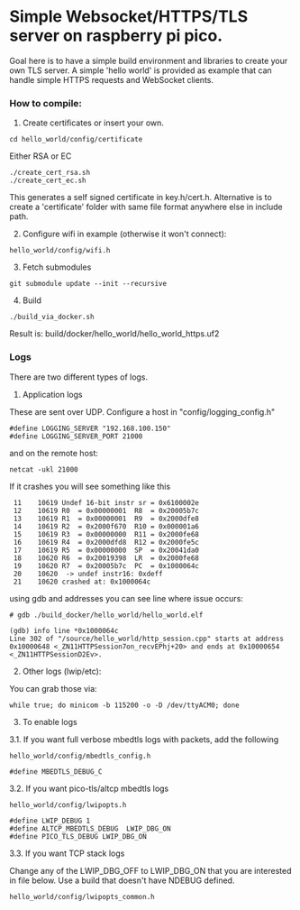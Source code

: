 # Simple Websocket/HTTPS/TLS server on raspberry pi pico.


Goal here is to have a simple build environment and libraries to create your own TLS server.
A simple 'hello world' is provided as example that can handle simple HTTPS requests and WebSocket clients.

### How to compile:

1. Create certificates or insert your own.
```
cd hello_world/config/certificate
```

Either RSA or EC
```
./create_cert_rsa.sh
./create_cert_ec.sh
```

This generates a self signed certificate in key.h/cert.h.
Alternative is to create a 'certificate' folder with same file format anywhere else in include path.


2. Configure wifi in example (otherwise it won't connect):
```
hello_world/config/wifi.h
```

3. Fetch submodules

```
git submodule update --init --recursive
```

4. Build

```
./build_via_docker.sh
```

Result is: build/docker/hello_world/hello_world_https.uf2

### Logs

There are two different types of logs.

1. Application logs

These are sent over UDP.
Configure a host in "config/logging_config.h"
```
#define LOGGING_SERVER "192.168.100.150"
#define LOGGING_SERVER_PORT 21000
```

and on the remote host:
```
netcat -ukl 21000
```

If it crashes you will see something like this
```
 11    10619 Undef 16-bit instr sr = 0x6100002e
 12    10619 R0  = 0x00000001  R8  = 0x20005b7c
 13    10619 R1  = 0x00000001  R9  = 0x2000dfe8
 14    10619 R2  = 0x2000f670  R10 = 0x000001a6
 15    10619 R3  = 0x00000000  R11 = 0x2000fe68
 16    10619 R4  = 0x2000dfd8  R12 = 0x2000fe5c
 17    10619 R5  = 0x00000000  SP  = 0x20041da0
 18    10620 R6  = 0x20019398  LR  = 0x2000fe68
 19    10620 R7  = 0x20005b7c  PC  = 0x1000064c
 20    10620  -> undef instr16: 0xdeff
 21    10620 crashed at: 0x1000064c
```

using gdb and addresses you can see line where issue occurs:
```
# gdb ./build_docker/hello_world/hello_world.elf

(gdb) info line *0x1000064c
Line 302 of "/source/hello_world/http_session.cpp" starts at address 0x10000648 <_ZN11HTTPSession7on_recvEPhj+20> and ends at 0x10000654 <_ZN11HTTPSessionD2Ev>.
```


2. Other logs (lwip/etc):

You can grab those via:
```
while true; do minicom -b 115200 -o -D /dev/ttyACM0; done
```



3. To enable logs

3.1. If you want full verbose mbedtls logs with packets, add the following
```
hello_world/config/mbedtls_config.h
```
```
#define MBEDTLS_DEBUG_C
```

3.2. If you want pico-tls/altcp mbedtls logs
```
hello_world/config/lwipopts.h
```
```
#define LWIP_DEBUG 1
#define ALTCP_MBEDTLS_DEBUG  LWIP_DBG_ON
#define PICO_TLS_DEBUG LWIP_DBG_ON
```

3.3. If you want TCP stack logs

Change any of the LWIP_DBG_OFF to LWIP_DBG_ON that you are interested in file below.
Use a build that doesn't have NDEBUG defined.

```
hello_world/config/lwipopts_common.h
```
